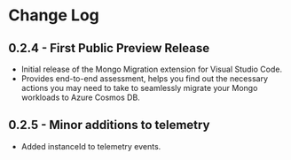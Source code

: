 # Change Log

## 0.2.4 - First Public Preview Release

- Initial release of the Mongo Migration extension for Visual Studio Code.
- Provides end-to-end assessment, helps you find out the necessary actions you may need to take to seamlessly migrate your Mongo workloads to Azure Cosmos DB.

## 0.2.5 - Minor additions to telemetry

- Added instanceId to telemetry events.
